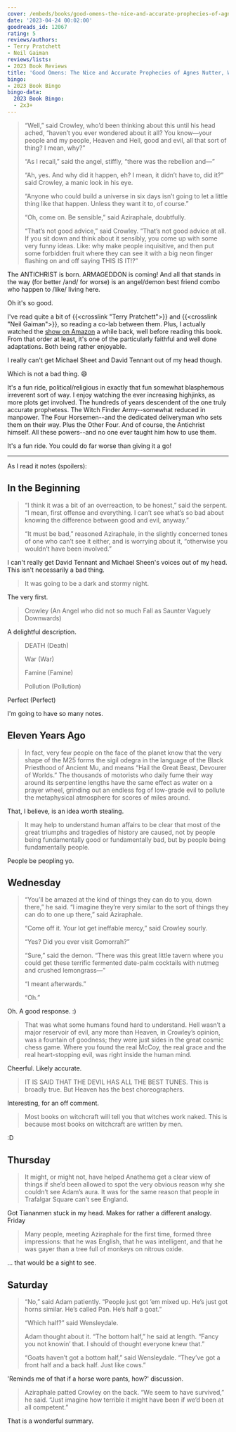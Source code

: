 ```yaml
---
cover: /embeds/books/good-omens-the-nice-and-accurate-prophecies-of-agnes-nutter-witch.jpg
date: '2023-04-24 00:02:00'
goodreads_id: 12067
rating: 5
reviews/authors:
- Terry Pratchett
- Neil Gaiman
reviews/lists:
- 2023 Book Reviews
title: 'Good Omens: The Nice and Accurate Prophecies of Agnes Nutter, Witch'
bingo:
- 2023 Book Bingo
bingo-data:
  2023 Book Bingo:
  - 2x3+
---
```

> “Well,” said Crowley, who’d been thinking about this until his head ached, “haven’t you ever wondered about it all? You know—your people and my people, Heaven and Hell, good and evil, all that sort of thing? I mean, why?” 
> 
> “As I recall,” said the angel, stiffly, “there was the rebellion and—” 
> 
> “Ah, yes. And why did it happen, eh? I mean, it didn’t have to, did it?” said Crowley, a manic look in his eye. 
> 
> “Anyone who could build a universe in six days isn’t going to let a little thing like that happen. Unless they want it to, of course.” 
> 
> “Oh, come on. Be sensible,” said Aziraphale, doubtfully. 
> 
> “That’s not good advice,” said Crowley. “That’s not good advice at all. If you sit down and think about it sensibly, you come up with some very funny ideas. Like: why make people inquisitive, and then put some forbidden fruit where they can see it with a big neon finger flashing on and off saying THIS IS IT!?”

The ANTICHRIST is born. ARMAGEDDON is coming! And all that stands in the way (for better /and/ for worse) is an angel/demon best friend combo who happen to /like/ living here.

Oh it's so good. 

I've read quite a bit of {{<crosslink "Terry Pratchett">}} and {{<crosslink "Neil Gaiman">}}, so reading a co-lab between them. Plus, I actually watched the [show on Amazon](https://www.amazon.com/Good-Omens-Season-1/dp/B089XW1Z6Y) a while back, well before reading this book. From that order at least, it's one of the particularly faithful and well done adaptations. Both being rather enjoyable. 

I really can't get Michael Sheet and David Tennant out of my head though. 

Which is not a bad thing. :smile:

It's a fun ride, political/religious in exactly that fun somewhat blasphemous irreverent sort of way. I enjoy watching the ever increasing highjinks, as more plots get involved. The hundreds of years descendent of the one truly accurate prophetess. The Witch Finder Army--somewhat reduced in manpower. The Four Horsemen--and the dedicated deliveryman who sets them on their way. Plus the Other Four. And of course, the Antichrist himself. All these powers--and no one ever taught him how to use them. 

It's a fun ride. You could do far worse than giving it a go!

<!--more-->

---

As I read it notes (spoilers):

## In the Beginning

> “I think it was a bit of an overreaction, to be honest,” said the serpent. “I mean, first offense and everything. I can’t see what’s so bad about knowing the difference between good and evil, anyway.” 
> 
> “It must be bad,” reasoned Aziraphale, in the slightly concerned tones of one who can’t see it either, and is worrying about it, “otherwise you wouldn’t have been involved.”

I can't really get David Tennant and Michael Sheen's voices out of my head. This isn't necessarily a bad thing.

> It was going to be a dark and stormy night.

The very first.

> Crowley (An Angel who did not so much Fall as Saunter Vaguely Downwards)

A delightful description.

> DEATH (Death)
> 
> War (War)
> 
> Famine (Famine)
> 
> Pollution (Pollution)

Perfect (Perfect)

I'm going to have so many notes.

## Eleven Years Ago

> In fact, very few people on the face of the planet know that the very shape of the M25 forms the sigil odegra in the language of the Black Priesthood of Ancient Mu, and means “Hail the Great Beast, Devourer of Worlds.” The thousands of motorists who daily fume their way around its serpentine lengths have the same effect as water on a prayer wheel, grinding out an endless fog of low-grade evil to pollute the metaphysical atmosphere for scores of miles around.

That, I believe, is an idea worth stealing.

> It may help to understand human affairs to be clear that most of the great triumphs and tragedies of history are caused, not by people being fundamentally good or fundamentally bad, but by people being fundamentally people.

People be peopling yo.

## Wednesday

> “You’ll be amazed at the kind of things they can do to you, down there,” he said. “I imagine they’re very similar to the sort of things they can do to one up there,” said Aziraphale. 
> 
> “Come off it. Your lot get ineffable mercy,” said Crowley sourly. 
> 
> “Yes? Did you ever visit Gomorrah?” 
> 
> “Sure,” said the demon. “There was this great little tavern where you could get these terrific fermented date-palm cocktails with nutmeg and crushed lemongrass—” 
> 
> “I meant afterwards.” 
> 
> “Oh.”

Oh. A good response. :)

> That was what some humans found hard to understand. Hell wasn’t a major reservoir of evil, any more than Heaven, in Crowley’s opinion, was a fountain of goodness; they were just sides in the great cosmic chess game. Where you found the real McCoy, the real grace and the real heart-stopping evil, was right inside the human mind.

Cheerful. Likely accurate.

> IT IS SAID THAT THE DEVIL HAS ALL THE BEST TUNES. This is broadly true. But Heaven has the best choreographers.

Interesting, for an off comment.

> Most books on witchcraft will tell you that witches work naked. This is because most books on witchcraft are written by men.

:D

## Thursday

> It might, or might not, have helped Anathema get a clear view of things if she’d been allowed to spot the very obvious reason why she couldn’t see Adam’s aura. It was for the same reason that people in Trafalgar Square can’t see England.

Got Tiananmen stuck in my head. Makes for rather a different analogy.
Friday

> Many people, meeting Aziraphale for the first time, formed three impressions: that he was English, that he was intelligent, and that he was gayer than a tree full of monkeys on nitrous oxide.

... that would be a sight to see.

## Saturday

> “No,” said Adam patiently. “People just got ’em mixed up. He’s just got horns similar. He’s called Pan. He’s half a goat.” 
> 
> “Which half?” said Wensleydale. 
> 
> Adam thought about it. “The bottom half,” he said at length. “Fancy you not knowin’ that. I should of thought everyone knew that.” 
> 
> “Goats haven’t got a bottom half,” said Wensleydale. “They’ve got a front half and a back half. Just like cows.”

'Reminds me of that if a horse wore pants, how?' discussion.

> Aziraphale patted Crowley on the back. “We seem to have survived,” he said. “Just imagine how terrible it might have been if we’d been at all competent.”

That is a wonderful summary.
